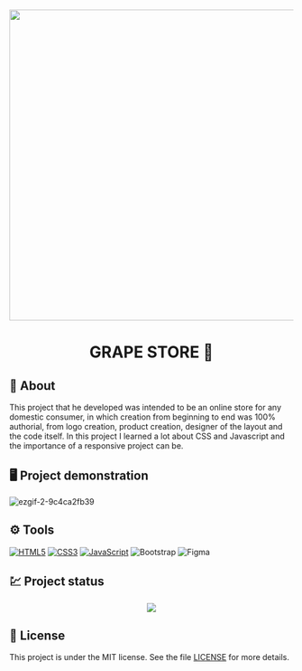 <h1 align="center">
<img src="https://github.com/MatheusDezes/Grape-Store/assets/165702309/afd9e19a-9b01-44fa-b11a-00bf50e4db11" width="550px">
</h1>


<h1 align="center">GRAPE STORE 🛒</h1>

## 📕 About

This project that he developed was intended to be an online store for any domestic consumer,
in which creation from beginning to end was 100% authorial, from logo creation, product creation, designer 
of the layout and the code itself. In this project I learned a lot about CSS and Javascript and the importance of 
a responsive project can be.

## 🖥️ Project demonstration
![ezgif-2-9c4ca2fb39](https://github.com/MatheusDezes/Grape-Store/assets/165702309/86f39f4d-be46-4fac-ba70-04a674363cac)

## ⚙️ Tools

[![HTML5](https://img.shields.io/badge/HTML5-E34F26?style=for-the-badge&logo=html5&logoColor=white)](https://pt.wikipedia.org/wiki/HTML5)
[![CSS3](https://img.shields.io/badge/CSS3-1572B6?style=for-the-badge&logo=css3&logoColor=white)](https://pt.wikipedia.org/wiki/Cascading_Style_Sheets)
[![JavaScript](https://img.shields.io/badge/JavaScript-F7DF1E?style=for-the-badge&logo=javascript&logoColor=black)](https://pt.wikipedia.org/wiki/JavaScript)
![Bootstrap](https://img.shields.io/badge/bootstrap-%238511FA.svg?style=for-the-badge&logo=bootstrap&logoColor=white)
![Figma](https://img.shields.io/badge/figma-%23F24E1E.svg?style=for-the-badge&logo=figma&logoColor=white)

## 💹 Project status

<p align="center">
<img loading="lazy" src="http://img.shields.io/static/v1?label=STATUS&message=%20Development&color=GREEN&style=for-the-badge"/>
</p>

## 📄 License

This project is under the MIT license. See the file [LICENSE](LICENSE) for more details.
